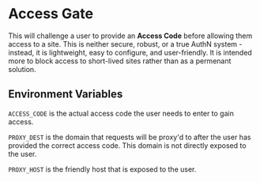# Access Gate

This will challenge a user to provide an __Access Code__ before allowing them access to a site. This is neither secure, robust, or a true AuthN system - instead, it is lightweight, easy to configure, and user-friendly. It is intended more to block access to short-lived sites rather than as a permenant solution.

## Environment Variables

`ACCESS_CODE` is the actual access code the user needs to enter to gain access.

`PROXY_DEST` is the domain that requests will be proxy'd to after the user has provided the correct access code. This domain is not directly exposed to the user.

`PROXY_HOST` is the friendly host that is exposed to the user.